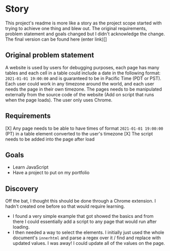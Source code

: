 # Story

This project's readme is more like a story as the project scope started with trying to achieve one thing and blew out. The original requirements, problem statement and goals changed but I didn't acknowledge the change. The final version can be found here (enter link)[]

## Original problem statement

A website is used by users for debugging purposes, each page has many tables and each cell in a table could include a date in the following format: `2021-01-01 19:00:00` and is guaranteed to be in Pacific Time (PDT or PST). Each user could work in any timezone around the world, and each user needs the page in their own timezone. The pages needs to be manipulated externally from the source code of the website (Add on script that runs when the page loads). The user only uses Chrome.

## Requirements

[X] Any page needs to be able to have times of format `2021-01-01 19:00:00` (PT) in a table element converted to the user's timezone
[X] The script needs to be added into the page after load

## Goals

- Learn JavaScript
- Have a project to put on my portfolio

## Discovery

Off the bat, I thought this should be done through a Chrome extension. I hadn't created one before so that would require learning.

- I found a very simple example that got showed the basics and from there I could essentially add a script to any page that would run after loading.
- I then needed a way to select the elements. I initially just used the whole document's `innerhtml` and parse a regex over it / find and replace with updated values. I was away! I could update all of the values on the page.
